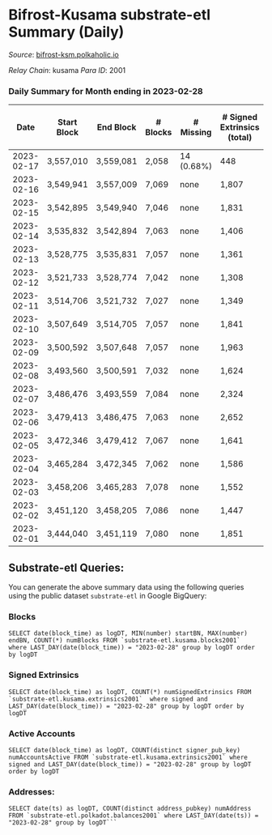 # Bifrost-Kusama substrate-etl Summary (Daily)

_Source_: [bifrost-ksm.polkaholic.io](https://bifrost-ksm.polkaholic.io)

*Relay Chain*: kusama
*Para ID*: 2001



### Daily Summary for Month ending in 2023-02-28


| Date | Start Block | End Block | # Blocks | # Missing | # Signed Extrinsics (total) | # Active Accounts | # Addresses with Balances | # Events | # Transfers | # XCM Transfers In | # XCM Transfers Out |
| ---- | ----------- | --------- | -------- | --------- | --------------------------- | ----------------- | ------------------------- | -------- | ----------- | ------------------ | ------------------- |
| 2023-02-17 | 3,557,010 | 3,559,081 | 2,058 | 14 (0.68%) | 448 | 57 |  | 925 | 37 ($30,498.31) |   |   |
| 2023-02-16 | 3,549,941 | 3,557,009 | 7,069 | none  | 1,807 | 191 | 101,399 | 51,720 | 12,366 ($1,123,207.16) |   |   |
| 2023-02-15 | 3,542,895 | 3,549,940 | 7,046 | none  | 1,831 | 183 | 101,387 | 54,347 | 13,046 ($1,477,963.51) |   |   |
| 2023-02-14 | 3,535,832 | 3,542,894 | 7,063 | none  | 1,406 | 172 | 101,380 | 50,801 | 12,977 ($380,470.91) |   |   |
| 2023-02-13 | 3,528,775 | 3,535,831 | 7,057 | none  | 1,361 | 162 | 101,375 | 49,867 | 12,653 ($501,439.50) |   |   |
| 2023-02-12 | 3,521,733 | 3,528,774 | 7,042 | none  | 1,308 | 185 | 101,362 | 48,886 | 12,144 ($423,696.58) | 77 ($36,060.32) | 41 ($10,118.63) |
| 2023-02-11 | 3,514,706 | 3,521,732 | 7,027 | none  | 1,349 | 162 | 101,358 | 50,276 | 12,691 ($294,999.46) | 66 ($23,602.85) | 41 ($12,327.47) |
| 2023-02-10 | 3,507,649 | 3,514,705 | 7,057 | none  | 1,841 | 226 | 101,349 | 55,275 | 13,882 ($1,721,398.92) | 149 ($67,761.78) | 131 ($51,887.83) |
| 2023-02-09 | 3,500,592 | 3,507,648 | 7,057 | none  | 1,963 | 205 | 101,333 | 54,590 | 13,176 ($1,080,080.67) | 177 ($76,294.46) | 156 ($71,019.90) |
| 2023-02-08 | 3,493,560 | 3,500,591 | 7,032 | none  | 1,624 | 237 | 101,319 | 52,668 | 13,413 ($814,954.21) |   |   |
| 2023-02-07 | 3,486,476 | 3,493,559 | 7,084 | none  | 2,324 | 336 | 101,309 | 59,368 | 14,705 ($1,299,968.64) |   |   |
| 2023-02-06 | 3,479,413 | 3,486,475 | 7,063 | none  | 2,652 | 268 | 101,277 | 62,148 | 14,394 ($709,433.87) |   |   |
| 2023-02-05 | 3,472,346 | 3,479,412 | 7,067 | none  | 1,641 | 155 | 101,247 | 53,821 | 13,260 ($436,022.39) |   |   |
| 2023-02-04 | 3,465,284 | 3,472,345 | 7,062 | none  | 1,586 | 189 | 101,236 | 51,790 | 12,866 ($774,190.91) | 117 ($35,022.07) | 70 ($16,965.77) |
| 2023-02-03 | 3,458,206 | 3,465,283 | 7,078 | none  | 1,552 | 246 | 101,217 | 52,894 | 13,517 ($348,993.51) | 118 ($56,767.97) | 81 ($52,870.98) |
| 2023-02-02 | 3,451,120 | 3,458,205 | 7,086 | none  | 1,447 | 206 | 101,203 | 51,976 | 13,482 ($545,341.42) | 104 ($22,953.48) | 88 ($23,677.15) |
| 2023-02-01 | 3,444,040 | 3,451,119 | 7,080 | none  | 1,851 | 177 | 101,195 | 55,340 | 13,650 ($455,253.01) | 148 ($40,446.18) | 123 ($31,638.51) |

## Substrate-etl Queries:
You can generate the above summary data using the following queries using the public dataset `substrate-etl` in Google BigQuery:


### Blocks
```
SELECT date(block_time) as logDT, MIN(number) startBN, MAX(number) endBN, COUNT(*) numBlocks FROM `substrate-etl.kusama.blocks2001`  where LAST_DAY(date(block_time)) = "2023-02-28" group by logDT order by logDT
```


### Signed Extrinsics
```
SELECT date(block_time) as logDT, COUNT(*) numSignedExtrinsics FROM `substrate-etl.kusama.extrinsics2001`  where signed and LAST_DAY(date(block_time)) = "2023-02-28" group by logDT order by logDT
```


### Active Accounts
```
SELECT date(block_time) as logDT, COUNT(distinct signer_pub_key) numAccountsActive FROM `substrate-etl.kusama.extrinsics2001` where signed and LAST_DAY(date(block_time)) = "2023-02-28" group by logDT order by logDT
```


### Addresses:
```
SELECT date(ts) as logDT, COUNT(distinct address_pubkey) numAddress FROM `substrate-etl.polkadot.balances2001` where LAST_DAY(date(ts)) = "2023-02-28" group by logDT```

